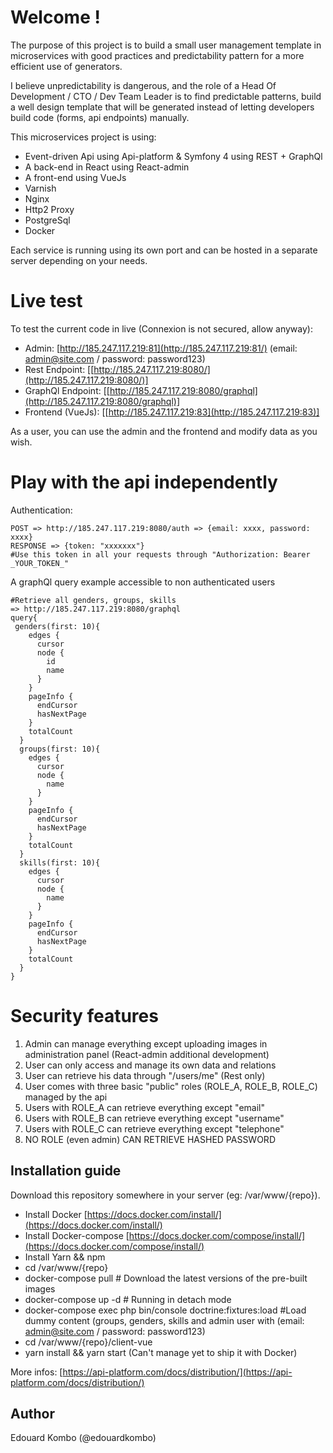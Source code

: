 # Welcome !

The purpose of this project is to build a small user management template in microservices with good practices and predictability pattern for a more efficient use of generators.

I believe unpredictability is dangerous, and the role of a Head Of Development / CTO / Dev Team Leader is to find predictable patterns, build a well design template that will be generated instead of letting developers build code (forms, api endpoints) manually.

This microservices project is using:

 - Event-driven Api using Api-platform & Symfony 4 using REST + GraphQl
 - A back-end in React using React-admin
 - A front-end using VueJs
 - Varnish
 - Nginx
 - Http2 Proxy
 - PostgreSql
 - Docker

Each service is running using its own port and can be hosted in a separate server depending on your needs.


# Live test

To test the current code in live (Connexion is not secured, allow anyway):

 - Admin: [http://185.247.117.219:81](http://185.247.117.219:81/) 
			(email: admin@site.com / password: password123)
 - Rest Endpoint: [[http://185.247.117.219:8080/](http://185.247.117.219:8080/)] 
 - GraphQl Endpoint: [[http://185.247.117.219:8080/graphql](http://185.247.117.219:8080/graphql)] 
 - Frontend (VueJs): [[http://185.247.117.219:83](http://185.247.117.219:83)] 

As a user, you can use the admin and the frontend and modify data as you wish.

# Play with the api independently

Authentication:

    POST => http://185.247.117.219:8080/auth => {email: xxxx, password: xxxx}
    RESPONSE => {token: "xxxxxxx"}
    #Use this token in all your requests through "Authorization: Bearer _YOUR_TOKEN_"

A graphQl query example accessible to non authenticated users

    #Retrieve all genders, groups, skills
    => http://185.247.117.219:8080/graphql
    query{
     genders(first: 10){
	    edges {
	      cursor
	      node {
	        id
	        name
	      }
	    }
	    pageInfo {
	      endCursor
	      hasNextPage
	    }
	    totalCount
	  }
	  groups(first: 10){
	    edges {
	      cursor
	      node {
	        name
	      }
	    }
	    pageInfo {
	      endCursor
	      hasNextPage
	    }
	    totalCount
	  }
	  skills(first: 10){
	    edges {
	      cursor
	      node {
	        name
	      }
	    }
	    pageInfo {
	      endCursor
	      hasNextPage
	    }
	    totalCount
	  }
	}

# Security features

 1. Admin can manage everything except uploading images in administration panel (React-admin additional development)
 2. User can only access and manage its own data and relations
 3. User can retrieve his data through "/users/me" (Rest only)
 4. User comes with three basic "public" roles (ROLE_A, ROLE_B, ROLE_C) managed by the api
 5. Users with ROLE_A can retrieve everything except "email"
 6. Users with ROLE_B can retrieve everything except "username"
 7. Users with ROLE_C can retrieve everything except "telephone"
 8. NO ROLE (even admin) CAN RETRIEVE HASHED PASSWORD



## Installation guide
Download this repository somewhere in your server (eg: /var/www/{repo}).

 - Install Docker [https://docs.docker.com/install/](https://docs.docker.com/install/)
 - Install Docker-compose [https://docs.docker.com/compose/install/](https://docs.docker.com/compose/install/)
 - Install Yarn && npm
 - cd /var/www/{repo}
 - docker-compose pull # Download the latest versions of the pre-built images
 - docker-compose up -d # Running in detach mode
 - docker-compose exec php bin/console doctrine:fixtures:load #Load dummy content (groups, genders, skills and admin user with (email: admin@site.com / password: password123)
 - cd /var/www/{repo}/client-vue
 - yarn install && yarn start (Can't manage yet to ship it with Docker)

More infos: [https://api-platform.com/docs/distribution/](https://api-platform.com/docs/distribution/)

## Author
Edouard Kombo (@edouardkombo)

